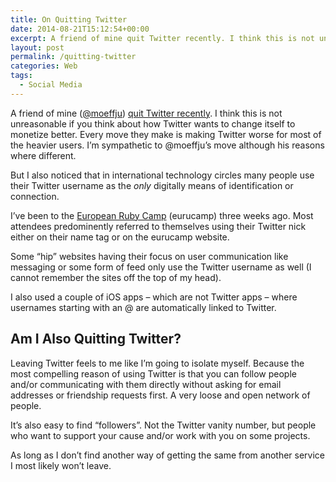 ```yaml
---
title: On Quitting Twitter
date: 2014-08-21T15:12:54+00:00
excerpt: A friend of mine quit Twitter recently. I think this is not unreasonable if you think about how Twitter wants to change itself to monetize better.
layout: post
permalink: /quitting-twitter
categories: Web
tags:
  - Social Media
---
```

A friend of mine ([@moeffju](https://twitter.com/moeffju "@moeffju on Twitter")) [quit Twitter recently](https://moeffju.net/blog/twitter-breakup/ "quit Twitter recently"). I think this is not unreasonable if you think about how Twitter wants to change itself to monetize better. Every move they make is making Twitter worse for most of the heavier users. I’m sympathetic to @moeffju’s move although his reasons where different.

But I also noticed that in international technology circles many people use their Twitter username as the _only_ digitally means of identification or connection.

I’ve been to the [European Ruby Camp](http://2014.eurucamp.org/ "European Ruby Camp") (eurucamp) three weeks ago. Most attendees predominently referred to themselves using their Twitter nick either on their name tag or on the eurucamp website.

Some “hip” websites having their focus on user communication like messaging or some form of feed only use the Twitter username as well (I cannot remember the sites off the top of my head).

I also used a couple of iOS apps – which are not Twitter apps – where usernames starting with an @ are automatically linked to Twitter.

## Am I Also Quitting Twitter?

Leaving Twitter feels to me like I’m going to isolate myself. Because the most compelling reason of using Twitter is that you can follow people and/or communicating with them directly without asking for email addresses or friendship requests first. A very loose and open network of people.

It’s also easy to find “followers”. Not the Twitter vanity number, but people who want to support your cause and/or work with you on some projects.

As long as I don’t find another way of getting the same from another service I most likely won’t leave.